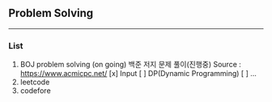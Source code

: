## Problem Solving 
---
### List
1. BOJ problem solving (on going)
   백준 저지 문제 풀이(진행중)
   Source : https://www.acmicpc.net/
  [x] Input
  [ ] DP(Dynamic Programming)
  [ ] ...
2. leetcode
3. codefore

